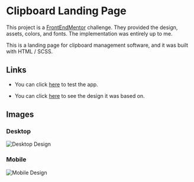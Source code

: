 # Clipboard Landing Page

This project is a [FrontEndMentor](https://www.frontendmentor.io) challenge. They provided the design, assets, colors, and fonts. The implementation was entirely up to me.

This is a landing page for clipboard management software, and it was built with HTML / SCSS.

## Links

- You can click [here](https://abojo-clipboard.netlify.app/) to test the app.

- You can click [here](https://www.frontendmentor.io/challenges/clipboard-landing-page-5cc9bccd6c4c91111378ecb9/hub) to see the design it was based on.

## Images

### Desktop

![Desktop Design](https://i.imgur.com/OMQ3b3s.jpg)

### Mobile

![Mobile Design](https://i.imgur.com/Js5KmWR.png)
